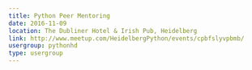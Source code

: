 ```yaml
---
title: Python Peer Mentoring
date: 2016-11-09
location: The Dubliner Hotel & Irish Pub, Heidelberg
link: http://www.meetup.com/HeidelbergPython/events/cpbfslyvpbmb/
usergroup: pythonhd
type: usergroup
---
```

